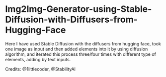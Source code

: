 # Img2Img-Generator-using-Stable-Diffusion-with-Diffusers-from-Hugging-Face

Here I have used Stable Diffusion with the diffusers from hugging face, took one image as input and then added elements into it by using diffusion algorithm, and iterated this process three/four times with different type of elements, adding by text inputs.

Credits: @1littlecoder, @StabilityAI
